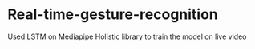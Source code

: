 # Real-time-gesture-recognition

Used LSTM on Mediapipe Holistic library to train the model on live video
